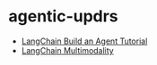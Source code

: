 # agentic-updrs
- [LangChain Build an Agent Tutorial](https://python.langchain.com/docs/tutorials/agents/)
- [LangChain Multimodality](https://python.langchain.com/docs/concepts/multimodality/)
